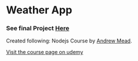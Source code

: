 # Weather App

### See final Project [Here](https://mmedhat-weather-app.herokuapp.com/)

Created following: Nodejs Course by [Andrew Mead](http://www.mead.io).

[Visit the course page on udemy](https://www.udemy.com/course/the-complete-nodejs-developer-course-2/)